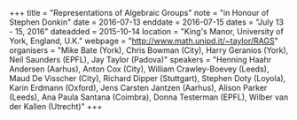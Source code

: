 +++
title = "Representations of Algebraic Groups"
note = "in Honour of Stephen Donkin"
date = 2016-07-13
enddate = 2016-07-15
dates = "July 13 - 15, 2016"
dateadded = 2015-10-14
location = "King's Manor, University of York, England, U.K."
webpage = "http://www.math.unipd.it/~taylor/RAGS"
organisers = "Mike Bate (York), Chris Bowman (City), Harry Geranios (York), Neil Saunders (EPFL), Jay Taylor (Padova)"
speakers = "Henning Haahr Andersen (Aarhus), Anton Cox (City), William Crawley-Boevey (Leeds), Maud De Visscher (City), Richard Dipper (Stuttgart), Stephen Doty (Loyola), Karin Erdmann (Oxford), Jens Carsten Jantzen (Aarhus), Alison Parker (Leeds), Ana Paula Santana (Coimbra), Donna Testerman (EPFL), Wilber van der Kallen (Utrecht)"
+++
